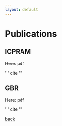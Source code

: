 ```yaml
---
layout: default
---
```


# Publications

## ICPRAM
Here: pdf

''' cite '''

## GBR
Here: pdf

''' cite '''

[back](./)



